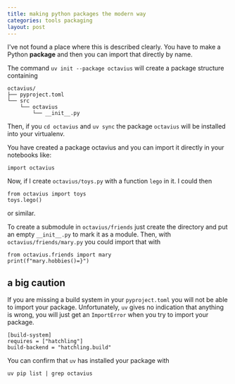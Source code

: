 ```yaml
---
title: making python packages the modern way
categories: tools packaging
layout: post
---
```


I've not found a place where this is described clearly. You have to make a Python **package** and then you can import that directly by name.

The command `uv init --package octavius` will create a package structure containing

    octavius/
    ├── pyproject.toml
    └── src
        └── octavius
            └── __init__.py

Then, if you `cd octavius` and `uv sync` the package `octavius` will be installed into
your virtualenv.

You have created a package octavius and you can import it directly in your notebooks like:

    import octavius

Now, if I create `octavius/toys.py` with a function `lego` in it. I could then

    from octavius import toys
    toys.lego()

or similar.

To create a submodule in `octavius/friends` just create the directory and put an empty `__init__.py` to mark it as a module. Then, with `octavius/friends/mary.py` you could import that with

    from octavius.friends import mary
    print(f"mary.hobbies()=}")

## a big caution

If you are missing a build system in your `pyproject.toml` you will not be able to
import your package. Unfortunately, `uv` gives no indication that anything is wrong, you
will just get an `ImportError` when you try to import your package.

    [build-system]
    requires = ["hatchling"]
    build-backend = "hatchling.build"

You can confirm that `uv` has installed your package with

    uv pip list | grep octavius
